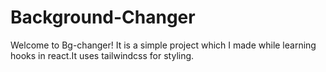 # Background-Changer  
Welcome to Bg-changer! It is a simple project which I made while learning hooks in react.It uses tailwindcss for styling.